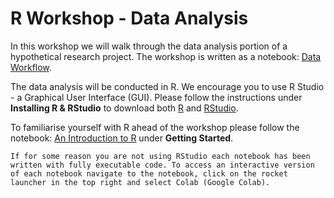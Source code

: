 # R Workshop - Data Analysis

In this workshop we will walk through the data analysis portion of a hypothetical research project. The workshop is written as a notebook: [Data Workflow](https://cicelykrystyna.github.io/MD4002_RWorkshop/MD4002_RWorkshop.html). 

The data analysis will be conducted in R. We encourage you to use R Studio - a Graphical User Interface (GUI). Please follow the instructions under **Installing R & RStudio** to download both [R](https://cicelykrystyna.github.io/MD4002_RWorkshop/installR.html) and [RStudio](https://cicelykrystyna.github.io/MD4002_RWorkshop/installRStudio.html).

To familiarise yourself with R ahead of the workshop please follow the notebook: [An Introduction to R](https://cicelykrystyna.github.io/MD4002_RWorkshop/RBasics.html) under **Getting Started**.

```{note}
If for some reason you are not using RStudio each notebook has been written with fully executable code. To access an interactive version of each notebook navigate to the notebook, click on the rocket launcher in the top right and select Colab (Google Colab).
```
